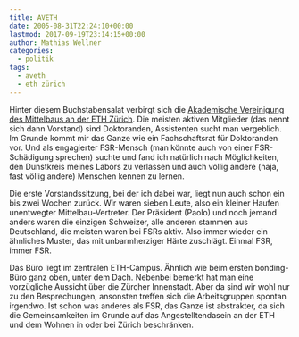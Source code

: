 ```yaml
---
title: AVETH
date: 2005-08-31T22:24:10+00:00
lastmod: 2017-09-19T23:14:15+00:00
author: Mathias Wellner
categories:
  - politik
tags:
  - aveth
  - eth zürich
---
```

Hinter diesem Buchstabensalat verbirgt sich die [Akademische Vereinigung des Mittelbaus an der ETH Zürich](http://www.aveth.ethz.ch). Die meisten aktiven Mitglieder (das nennt sich dann Vorstand) sind Doktoranden, Assistenten sucht man vergeblich. Im Grunde kommt mir das Ganze wie ein Fachschaftsrat für Doktoranden vor. Und als engagierter FSR-Mensch (man könnte auch von einer FSR-Schädigung sprechen) suchte und fand ich natürlich nach Möglichkeiten, den Dunstkreis meines Labors zu verlassen und auch völlig andere (naja, fast völlig andere) Menschen kennen zu lernen.

Die erste Vorstandssitzung, bei der ich dabei war, liegt nun auch schon ein bis zwei Wochen zurück. Wir waren sieben Leute, also ein kleiner Haufen unentwegter Mittelbau-Vertreter. Der Präsident (Paolo) und noch jemand anders waren die einzigen Schweizer, alle anderen stammen aus Deutschland, die meisten waren bei FSRs aktiv. Also immer wieder ein ähnliches Muster, das mit unbarmherziger Härte zuschlägt. Einmal FSR, immer FSR.

Das Büro liegt im zentralen ETH-Campus. Ähnlich wie beim ersten bonding-Büro ganz oben, unter dem Dach. Nebenbei bemerkt hat man eine vorzügliche Aussicht über die Zürcher Innenstadt. Aber da sind wir wohl nur zu den Besprechungen, ansonsten treffen sich die Arbeitsgruppen spontan irgendwo. Ist schon was anderes als FSR, das Ganze ist abstrakter, da sich die Gemeinsamkeiten im Grunde auf das Angestelltendasein an der ETH und dem Wohnen in oder bei Zürich beschränken.